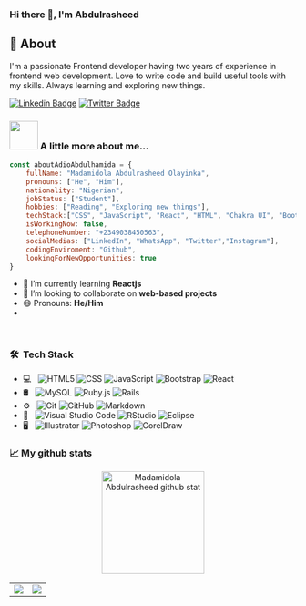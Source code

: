 ### Hi there 👋, I'm Abdulrasheed

## 🧐 About <a name = "about"></a>
I'm a passionate Frontend developer having two years of experience in frontend web development. Love to write code and build useful tools with my skills. Always learning and exploring new things.


[![Linkedin Badge](https://img.shields.io/badge/-Abdulhamid%20Adio-blue?style=flat-square&logo=Linkedin&logoColor=white&link=https://www.linkedin.com/in/ellievillalejos/)](https://www.linkedin.com/in/abdulhamid-adio)
[![Twitter Badge](https://img.shields.io/badge/-@abdulhamid_adio_-1ca0f1?style=flat-square&labelColor=1ca0f1&logo=twitter&logoColor=white&link=https://twitter.com/asia_magana)](https://twitter.com/yinkaah_)
### <img src="https://media.giphy.com/media/kbVuid1Ak3uEHJUMVO/giphy.gif" width="50"> A little more about me...

```javascript
const aboutAdioAbdulhamida = {
    fullName: "Madamidola Abdulrasheed Olayinka",
    pronouns: ["He", "Him"],
    nationality: "Nigerian",
    jobStatus: ["Student"],
    hobbies: ["Reading", "Exploring new things"],
    techStack:["CSS", "JavaScript", "React", "HTML", "Chakra UI", "Bootstrap"],
    isWorkingNow: false,
    telephoneNumber: "+2349038450563",
    socialMedias: ["LinkedIn", "WhatsApp", "Twitter","Instagram"],
    codingEnviroment: "Github",
    lookingForNewOpportunities: true    
}
```

- 🌱 I’m currently learning **Reactjs**
- 👯 I’m looking to collaborate on **web-based projects**
- 😄 Pronouns: **He/Him**
- 
<br>

<!-- <img src="https://media.tenor.com/images/df8c44a1d20ab367fdcb21880985fd33/tenor.gif" align="right"  width="30%"/> -->
<h3> 🛠 &nbsp;Tech Stack</h3>

- 💻 &nbsp;
  ![HTML5](https://img.shields.io/badge/-HTML5-333333?style=flat&logo=HTML5)
  ![CSS](https://img.shields.io/badge/-CSS-333333?style=flat&logo=CSS3&logoColor=1572B6)
  ![JavaScript](https://img.shields.io/badge/-JavaScript-333333?style=flat&logo=javascript)
  ![Bootstrap](https://img.shields.io/badge/-Bootstrap-333333?style=flat&logo=bootstrap&logoColor=563D7C)
  ![React](https://img.shields.io/badge/-React-333333?style=flat&logo=react)
- 🛢 &nbsp;
  ![MySQL](https://img.shields.io/badge/-MySQL-333333?style=flat&logo=mySQL)
  ![Ruby.js](https://img.shields.io/badge/-ruby-333333?style=flat&logo=ruby)
  ![Rails](https://img.shields.io/badge/-Ruby%20on%20Rails-333333?style=flat&logo=ruby-on-rails)
- ⚙️ &nbsp;
  ![Git](https://img.shields.io/badge/-Git-333333?style=flat&logo=git)
  ![GitHub](https://img.shields.io/badge/-GitHub-333333?style=flat&logo=github)
  ![Markdown](https://img.shields.io/badge/-Markdown-333333?style=flat&logo=markdown)
- 🔧 &nbsp;
  ![Visual Studio Code](https://img.shields.io/badge/-Visual%20Studio%20Code-333333?style=flat&logo=visual-studio-code&logoColor=007ACC)
  ![RStudio](https://img.shields.io/badge/-RStudio-333333?style=flat&logo=rstudio)
  ![Eclipse](https://img.shields.io/badge/-Eclipse-333333?style=flat&logo=eclipse-ide&logoColor=2C2255)
- 🖥 &nbsp;
  ![Illustrator](https://img.shields.io/badge/-Illustrator-333333?style=flat&logo=adobe-illustrator)
  ![Photoshop](https://img.shields.io/badge/-Photoshop-333333?style=flat&logo=adobe-photoshop)
  ![CorelDraw](https://img.shields.io/badge/-coreldraw-333333?style=flat&logo=coreldraw)

<h3>📈 My github stats</h3>

<p align="center">
  <img height="180em" src="https://github-readme-stats.vercel.app/api/top-langs/?username=brainy-bug&hide=less,scss,hack&show_icons=true&theme=chartreuse-dark&layout=compact&langs_count=8" alt="Madamidola Abdulrasheed github stat" align="center"/>
</p>
<table>
  <tr>
  <td halign="bottom"><img src="https://github-readme-stats.vercel.app/api?username=brainy-bug&count_private=true&count_public=true&show_icons=true&&theme=chartreuse-dark&include_all_commits=true">
  </td>

  <td halign="bottom"><img src="https://github-readme-streak-stats.herokuapp.com?user=brainy-bug&theme=chartreuse-dark"></td>
</tr>
</table>



